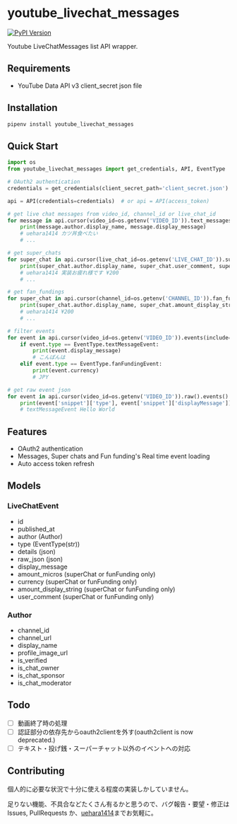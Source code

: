 # youtube_livechat_messages
[![PyPI Version](https://img.shields.io/pypi/v/youtube_livechat_messages.svg)](https://pypi.python.org/pypi/youtube_livechat_messages)

Youtube LiveChatMessages list API wrapper.

## Requirements
- YouTube Data API v3 client_secret json file

## Installation
```sh
pipenv install youtube_livechat_messages
```

## Quick Start
```python
import os
from youtube_livechat_messages import get_credentials, API, EventType

# OAuth2 authentication
credentials = get_credentials(client_secret_path='client_secret.json')

api = API(credentials=credentials)  # or api = API(access_token)

# get live chat messages from video_id, channel_id or live_chat_id
for message in api.cursor(video_id=os.getenv('VIDEO_ID')).text_messages():
    print(message.author.display_name, message.display_message)
    # uehara1414 カツ丼食べたい
    # ...

# get super_chats
for super_chat in api.cursor(live_chat_id=os.getenv('LIVE_CHAT_ID')).super_chats():
    print(super_chat.author.display_name, super_chat.user_comment, super_chat.amount_display_string)
    # uehara1414 実装お疲れ様です ¥200
    # ...

# get fan_fundings
for super_chat in api.cursor(channel_id=os.getenv('CHANNEL_ID')).fan_fundings():
    print(super_chat.author.display_name, super_chat.amount_display_string)
    # uehara1414 ¥200
    # ...

# filter events
for event in api.cursor(video_id=os.getenv('VIDEO_ID')).events(include=[EventType.textMessageEvent, EventType.fanFundingEvent]):
    if event.type == EventType.textMessageEvent:
        print(event.display_message)
        # こんばんは
    elif event.type == EventType.fanFundingEvent:
        print(event.currency)
        # JPY

# get raw event json
for event in api.cursor(video_id=os.getenv('VIDEO_ID')).raw().events():
    print(event['snippet']['type'], event['snippet']['displayMessage'])
    # textMessageEvent Hello World
```

## Features
- OAuth2 authentication
- Messages, Super chats and Fun funding's Real time event loading
- Auto access token refresh

## Models
### LiveChatEvent
- id
- published_at
- author (Author)
- type (EventType(str))
- details (json)
- raw_json (json)
- display_message
- amount_micros (superChat or funFunding only)
- currency (superChat or funFunding only)
- amount_display_string (superChat or funFunding only)
- user_comment (superChat or funFunding only)

### Author
- channel_id
- channel_url
- display_name
- profile_image_url
- is_verified
- is_chat_owner
- is_chat_sponsor
- is_chat_moderator

## Todo
- [ ] 動画終了時の処理
- [ ] 認証部分の依存先からoauth2clientを外す(oauth2client is now deprecated.)
- [ ] テキスト・投げ銭・スーパーチャット以外のイベントへの対応

## Contributing
個人的に必要な状況で十分に使える程度の実装しかしていません。

足りない機能、不具合などたくさん有るかと思うので、バグ報告・要望・修正はIssues, PullRequests か、[uehara1414](https://twitter.com/uehara1414/)までお気軽に。
